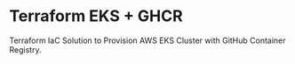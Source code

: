# Terraform EKS + GHCR
Terraform IaC Solution to Provision AWS EKS Cluster with GitHub Container Registry.
